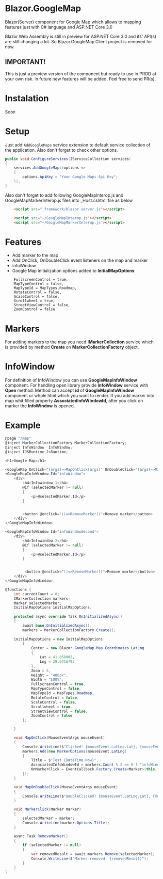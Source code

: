 # Blazor.GoogleMap
Blazor(Server) component for Google Map which allows to mapping features just with C# language and ASP.NET Core 3.0

Blazor Web Assembly is still in preview for ASP.NET Core 3.0 and its' API(s) are still changing a lot. So Blazor.GoogleMap.Client project is removed for now.

## IMPORTANT!
This is just a preview version of the component but ready to use in PROD at your own risk. 
In future new features will be added. Feel free to send PR(s).

# Instalation
Soon

# Setup
Just add ``AddGoogleMaps`` service extension to default service collection of the application. Also don't forget to check other options.

```cs
public void ConfigureServices(IServiceCollection services)
{
    services.AddGoogleMaps(options =>
    {
		options.ApiKey = "Your Google Maps Api Key";
    });
}
```

Also don't forget to add following GoogleMapInterop.js and GoogleMapMarkerInterop.js files into _Host.cshtml file as below

```html
    <script src="_framework/blazor.server.js"></script>

    <script src="~/GoogleMapInterop.js"></script>
    <script src="~/GoogleMapMarkerInterop.js"></script>
```

# Features
* Add marker to the map
* Add OnClick, OnDoubleClick event listeners on the map and marker
* InfoWindow
* Google Map initialization options added to **InitialMapOptions**

```
    FullscreenControl = true,
    MapTypeControl = false,
    MapTypeId = MapTypes.Roadmap,
    RotateControl = false,
    ScaleControl = false,
    Scrollwheel = true,
    StreetViewControl = false,
    ZoomControl = false
```
# Markers
For adding markers to the map you need **IMarkerCollection** service which is provided by method **Create** on **MarkerCollectionFactory** object.

# InfoWindow
For definition of InfoWindow you can use **GoogleMapInfoWindow** component. For handling open library provide **InfoWindow** service with **Open** method.
Method can accept **id** of **GoogleMapInfoWindow** component or whole html which you want to render.
If you add marker into map whit filled property **AssociatedInfoWindowId**, after you click on marker the **InfoWindow** is opened.

# Example

```cs
@page "/map"
@inject MarkerCollectionFactory MarkerCollectionFactory;
@inject InfoWindow  InfoWindow;
@inject IJSRuntime JsRuntime;

<h1>Google Map</h1>

<GoogleMap OnClick="(args)=>MapOnClick(args)" OnDoubleClick="(args)=>MapOnDoubleClick(args)" InitialMapOptions="@initialMapOptions"></GoogleMap>
<GoogleMapInfoWindow Id="infoWindow">
    <div>
        <h4>Infowindow 1</h4>
        @if (selectedMarker != null)
        {
            <p>@selectedMarker.Id</p>
        }


        <button @onclick="()=>RemoveMarker()">Remove marker</button>
    </div>
</GoogleMapInfoWindow>

<GoogleMapInfoWindow Id="infoWindowSecond">
    <div>
        <h4>Infowindow 2</h4>
        @if (selectedMarker != null)
        {
            <p>@selectedMarker.Id</p>
        }


         <button @onclick="()=>RemoveMarker()">Remove marker</button>
    </div>
</GoogleMapInfoWindow>

@functions {
    int currentCount = 0;
    IMarkerCollection markers;
    Marker selectedMarker;
    InitialMapOptions initialMapOptions;
    
    protected async override Task OnInitializedAsync()
    {
        await base.OnInitializedAsync();
        markers = MarkerCollectionFactory.Create();
		
	initialMapOptions = new InitialMapOptions
        {
            Center = new Blazor.GoogleMap.Map.Coordinates.LatLng
            {
                Lat = 41.058002,
                Lng = 29.0416793
            },
            Zoom = 5,
            Height = "400px",
            Width = "100%",
            FullscreenControl = true,
            MapTypeControl = false,
            MapTypeId = MapTypes.Roadmap,
            RotateControl = false,
            ScaleControl = false,
            Scrollwheel = true,
            StreetViewControl = false,
            ZoomControl = false
        };

    }

    void MapOnClick(MouseEventArgs mouseEvent)
    {
        Console.WriteLine($"Clicked! {mouseEvent.LatLng.Lat}, {mouseEvent.LatLng.Lng}");
        markers.Add(new MarkerOptions(mouseEvent.LatLng)
        {
            Title = $"Test {DateTime.Now}",
            AssociatedInfoWindowId = markers.Count % 2 == 0 ? "infoWindow" : "infoWindowSecond",
            OnMarkerClick = EventCallback.Factory.Create<Marker>(this, MarkerClick)
        });
    }

    void MapOnDoubleClick(MouseEventArgs mouseEvent)
    {
        Console.WriteLine($"DoubleClicked! {mouseEvent.LatLng.Lat}, {mouseEvent.LatLng.Lng}");
    }

    void MarkerClick(Marker marker)
    {
        selectedMarker = marker;
        Console.WriteLine(marker.Options.Title);
    }

    async Task RemoveMarker()
    {
        if (selectedMarker != null)
        {
            var removedResult = await markers.Remove(selectedMarker);
            Console.WriteLine($"Marker removed: {removedResult}");
        }
    }
}
```
